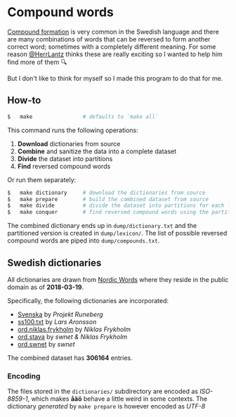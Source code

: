 # Compound words

[Compound formation](https://en.wikipedia.org/wiki/Compound_(linguistics)) is very common in the Swedish language and there are many combinations of words that can be reversed to form another correct word; sometimes with a completely different meaning. For some reason [@HerrLantz](https://github.com/HerrLantz) thinks these are really exciting so I wanted to help him find more of them 🔍

But I don't like to think for myself so I made this program to do that for me.

## How-to
```bash
$   make                # defaults to `make all`
```
This command runs the following operations:
1. **Download** dictionaries from source
2. **Combine** and sanitize the data into a complete dataset
3. **Divide** the dataset into partitions
4. **Find** reversed compound words

Or run them separately:
```bash
$   make dictionary     # download the dictionaries from source
$   make prepare        # build the combined dataset from source
$   make divide         # divide the dataset into partitions for each letter
$   make conquer        # find reversed compound words using the partitions
```
The combined dictionary ends up in `dump/dictionary.txt` and the partitioned version is created in `dump/lexicon/`. The list of possible reversed compound words are piped into `dump/compounds.txt`.

## Swedish dictionaries
All dictionaries are drawn from [Nordic Words](http://runeberg.org/words/) where they reside in the public domain as of **2018-03-19**.

Specifically, the following dictionaries are incorporated:
* [Svenska](http://runeberg.org/words/fr-svenska.txt) by _Projekt Runeberg_
* [ss100.txt](http://runeberg.org/words/ss100.txt) by _Lars Aronsson_
* [ord.niklas.frykholm](http://runeberg.org/words/ord.niklas.frykholm) by _Niklas Frykholm_
* [ord.stava](http://runeberg.org/words/ord.stava) by _swnet & Niklas Frykholm_
* [ord.swnet](http://runeberg.org/words/ord.swnet) by _swnet_

The combined dataset has **306164** entries.

### Encoding
The files stored in the `dictionaries/` subdirectory are encoded as _ISO-8859-1_, which makes **åäö** behave a little weird in some contexts. The dictionary _generated_ by `make prepare` is however encoded as _UTF-8_
